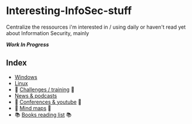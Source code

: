 # Interesting-InfoSec-stuff
Centralize the ressources i'm interested in / using daily or haven't read yet about Information Security, mainly

*__Work In Progress__*


## Index
* [Windows](https://github.com/B0redNab/Interesting-InfoSec-stuff/blob/master/docs/systems/Windows/windows.md)
* [Linux](https://github.com/B0redNab/Interesting-InfoSec-stuff/blob/master/docs/systems/Linux/linux.md)
* :dart: [Challenges / training](https://github.com/B0redNab/Interesting-InfoSec-stuff/blob/master/docs/challenges/challenges-websites.md) :dart:
* [News & podcasts](https://github.com/B0redNab/Interesting-InfoSec-stuff/blob/master/docs/news/news.md)
* :microphone: [Conferences & youtube](https://github.com/B0redNab/Interesting-InfoSec-stuff/blob/master/docs/vids/conferences-and-yt-channels.md) :microphone:
* :scroll: [Mind maps](https://github.com/B0redNab/Interesting-InfoSec-stuff/blob/master/docs/mindmaps/mindmaps.md) :scroll:
* :books: [Books reading list](https://github.com/B0redNab/Interesting-InfoSec-stuff/blob/master/docs/books/reading-list.md) :books:
